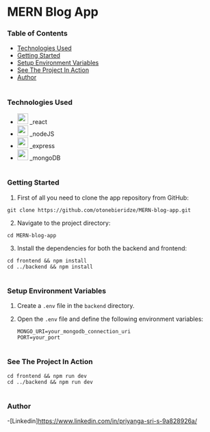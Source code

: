 # MERN Blog App

### Table of Contents

- [Technologies Used](#Technologies-Used)
- [Getting Started](#Getting-Started)
- [Setup Environment Variables](#Setup-Environment-Variables)
- [See The Project In Action](#See-The-Project-In-Action)
- [Author](#Author)

#

### Technologies Used

- <img src="readme/react.png" width="25" style="top: 8px" /> _react
- <img src="readme/node.png" width="25" style="top: 8px" /> _nodeJS
- <img src="readme/expressJS.png" width="25" style="top: 8px" /> _express
- <img src="readme/mongoDB.png" width="25" style="top: 8px" /> _mongoDB


#

### Getting Started

1. First of all you need to clone the app repository from GitHub:

```
git clone https://github.com/otonebieridze/MERN-blog-app.git
```

2. Navigate to the project directory:

```
cd MERN-blog-app
```

3. Install the dependencies for both the backend and frontend:

```
cd frontend && npm install
cd ../backend && npm install
```

#

### Setup Environment Variables

1. Create a `.env` file in the `backend` directory.
2. Open the `.env` file and define the following environment variables:

   ```plaintext
   MONGO_URI=your_mongodb_connection_uri
   PORT=your_port
#

### See The Project In Action

```
cd frontend && npm run dev
cd ../backend && npm run dev
```

#

### Author

-[Linkedin]https://www.linkedin.com/in/priyanga-sri-s-9a828926a/

 
